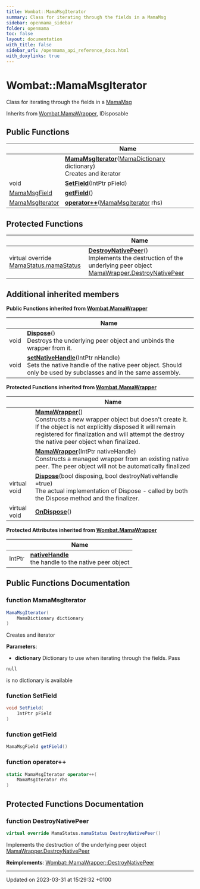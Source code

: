 ```yaml
---
title: Wombat::MamaMsgIterator
summary: Class for iterating through the fields in a MamaMsg
sidebar: openmama_sidebar
folder: openmama
toc: false
layout: documentation
with_title: false
sidebar_url: /openmama_api_reference_docs.html
with_doxylinks: true
---
```


# Wombat::MamaMsgIterator



Class for iterating through the fields in a [MamaMsg]()

Inherits from [Wombat.MamaWrapper](classWombat_1_1MamaWrapper.html), IDisposable

## Public Functions

|                | Name           |
| -------------- | -------------- |
| | **[MamaMsgIterator](classWombat_1_1MamaMsgIterator.html#function-mamamsgiterator)**([MamaDictionary](classWombat_1_1MamaDictionary.html) dictionary)<br>Creates and iterator  |
| void | **[SetField](classWombat_1_1MamaMsgIterator.html#function-setfield)**(IntPtr pField) |
| [MamaMsgField](classWombat_1_1MamaMsgField.html) | **[getField](classWombat_1_1MamaMsgIterator.html#function-getfield)**() |
| [MamaMsgIterator](classWombat_1_1MamaMsgIterator.html) | **[operator++](classWombat_1_1MamaMsgIterator.html#function-operator++)**([MamaMsgIterator](classWombat_1_1MamaMsgIterator.html) rhs) |

## Protected Functions

|                | Name           |
| -------------- | -------------- |
| virtual override [MamaStatus.mamaStatus](classWombat_1_1MamaStatus.html#enum-mamastatus) | **[DestroyNativePeer](classWombat_1_1MamaMsgIterator.html#function-destroynativepeer)**()<br>Implements the destruction of the underlying peer object [MamaWrapper.DestroyNativePeer]() |

## Additional inherited members

**Public Functions inherited from [Wombat.MamaWrapper](classWombat_1_1MamaWrapper.html)**

|                | Name           |
| -------------- | -------------- |
| void | **[Dispose](classWombat_1_1MamaWrapper.html#function-dispose)**()<br>Destroys the underlying peer object and unbinds the wrapper from it.  |
| void | **[setNativeHandle](classWombat_1_1MamaWrapper.html#function-setnativehandle)**(IntPtr nHandle)<br>Sets the native handle of the native peer object. Should only be used by subclasses and in the same assembly.  |

**Protected Functions inherited from [Wombat.MamaWrapper](classWombat_1_1MamaWrapper.html)**

|                | Name           |
| -------------- | -------------- |
| | **[MamaWrapper](classWombat_1_1MamaWrapper.html#function-mamawrapper)**()<br>Constructs a new wrapper object but doesn't create it. If the object is not explicitly disposed it will remain registered for finalization and will attempt the destroy the native peer object when finalized.  |
| | **[MamaWrapper](classWombat_1_1MamaWrapper.html#function-mamawrapper)**(IntPtr nativeHandle)<br>Constructs a managed wrapper from an existing native peer. The peer object will not be automatically finalized  |
| virtual void | **[Dispose](classWombat_1_1MamaWrapper.html#function-dispose)**(bool disposing, bool destroyNativeHandle =true)<br>The actual implementation of Dispose - called by both the Dispose method and the finalizer.  |
| virtual void | **[OnDispose](classWombat_1_1MamaWrapper.html#function-ondispose)**() |

**Protected Attributes inherited from [Wombat.MamaWrapper](classWombat_1_1MamaWrapper.html)**

|                | Name           |
| -------------- | -------------- |
| IntPtr | **[nativeHandle](classWombat_1_1MamaWrapper.html#variable-nativehandle)** <br>the handle to the native peer object  |


## Public Functions Documentation

### function MamaMsgIterator

```csharp
MamaMsgIterator(
    MamaDictionary dictionary
)
```

Creates and iterator 

**Parameters**: 

  * **dictionary** Dictionary to use when iterating through the fields. Pass 

```cpp
null
```

 is no dictionary is available


### function SetField

```csharp
void SetField(
    IntPtr pField
)
```


### function getField

```csharp
MamaMsgField getField()
```


### function operator++

```csharp
static MamaMsgIterator operator++(
    MamaMsgIterator rhs
)
```


## Protected Functions Documentation

### function DestroyNativePeer

```csharp
virtual override MamaStatus.mamaStatus DestroyNativePeer()
```

Implements the destruction of the underlying peer object [MamaWrapper.DestroyNativePeer]()

**Reimplements**: [Wombat::MamaWrapper::DestroyNativePeer](classWombat_1_1MamaWrapper.html#function-destroynativepeer)


-------------------------------

Updated on 2023-03-31 at 15:29:32 +0100